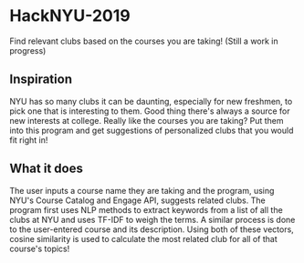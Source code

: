 # HackNYU-2019
Find relevant clubs based on the courses you are taking! (Still a work in progress)

## Inspiration
NYU has so many clubs it can be daunting, especially for new freshmen, to pick one that is interesting to them. Good thing there's always a source for new interests at college. Really like the courses you are taking? Put them into this program and get suggestions of personalized clubs that you would fit right in! 

## What it does
The user inputs a course name they are taking and the program, using NYU's Course Catalog and Engage API, suggests related clubs.
The program first uses NLP methods to extract keywords from a list of all the clubs at NYU and uses TF-IDF to weigh the terms. A similar process is done to the user-entered course and its description. Using both of these vectors, cosine similarity is used to calculate the most related club for all of that course's topics!
